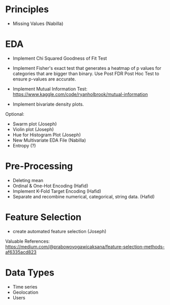 # Principles

- Missing Values (Nabilla)

# EDA

- Implement Chi Squared Goodness of Fit Test

- Implement Fisher's exact test that generates a heatmap of p values for categories that are bigger than binary. Use Post FDR Post Hoc Test to ensure p-values are accurate.

- Implement Mutual Information Test: https://www.kaggle.com/code/ryanholbrook/mutual-information

- Implement bivariate density plots.

Optional:

- Swarm plot (Joseph)
- Violin plot (Joseph)
- Hue for Histogram Plot (Joseph)
- New Multivariate EDA File (Nabilla)
- Entropy (?)

# Pre-Processing

- Deleting mean
- Ordinal & One-Hot Encoding (Hafid)
- Implement K-Fold Target Encoding (Hafid)
- Separate and recombine numerical, categorical, string data. (Hafid)

# Feature Selection

- create automated feature selection (Joseph)

Valuable References:
https://medium.com/@prabowoyogawicaksana/feature-selection-methods-af6335acd823

# Data Types

- Time series
- Geolocation
- Users
